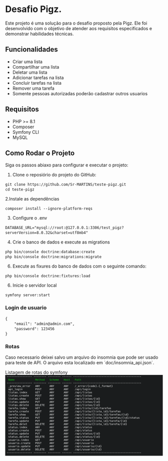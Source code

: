# Desafio Pigz.
Este projeto é uma solução para o desafio proposto pela Pigz. Ele foi desenvolvido com o objetivo de atender aos requisitos especificados e demonstrar habilidades técnicas.

## Funcionalidades
+ Criar uma lista
+ Compartilhar uma lista
+ Deletar uma lista
+ Adicionar tarefas na lista
+ Concluir tarefas na lista
+ Remover uma tarefa
+ Somente pessoas autorizadas poderão cadastrar outros usuarios

## Requisitos

- PHP >= 8.1
- Composer
- Symfony CLI 
- MySQL 

## Como Rodar o Projeto 
Siga os passos abiaxo para configurar e executar o projeto:

1. Clone o reposiório do projeto do GitHub: 
```
git clone https://github.com/Sr-MARTINS/teste-pigz.git 
cd teste-pigz
```
2.Instale as dependências
```
composer install --ignore-platform-reqs
```
3. Configure o .env
```
DATABASE_URL="mysql://root:@127.0.0.1:3306/test_pigz?serverVersion=8.0.32&charset=utf8mb4"
```
4. Crie o banco de dados e execute as migrations
```
php bin/console doctrine:database:create
php bin/console doctrine:migrations:migrate
```

6. Execute as fixures do banco de dados com o seguinte comando:
```
php bin/console doctrine:fixtures:load
```
6. Inicie o servidor local
```
symfony server:start
```
### Login de usuario
```
{
    "email": "admin@admin.com",
    "password": 123456
}
```

### Rotas
Caso necessario deixei salvo um arquivo do insomnia que pode ser usado para teste de API. O arquivo esta localizado em ´doc/insomnia_api.json´.

Listagem de rotas do symfony
![rotas](./doc/rotas.png)
